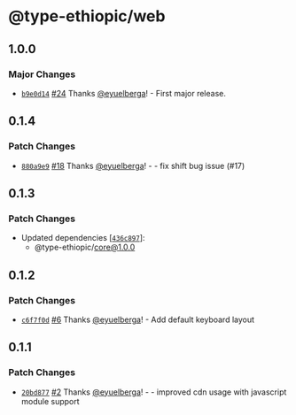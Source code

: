 # @type-ethiopic/web

## 1.0.0

### Major Changes

-   [`b9e0d14`](https://github.com/eyuelberga/type-ethiopic/commit/b9e0d14592e45c94a1e2c534ee397c677bd42557) [#24](https://github.com/eyuelberga/type-ethiopic/pull/24) Thanks [@eyuelberga](https://github.com/eyuelberga)! - First major release.

## 0.1.4

### Patch Changes

-   [`880a9e9`](https://github.com/eyuelberga/type-ethiopic/commit/880a9e9ce785d3c48a38cb2eb19cc882d5d040d3) [#18](https://github.com/eyuelberga/type-ethiopic/pull/18) Thanks [@eyuelberga](https://github.com/eyuelberga)! - - fix shift bug issue (#17)

## 0.1.3

### Patch Changes

-   Updated dependencies [[`436c897`](https://github.com/eyuelberga/type-ethiopic/commit/436c8977a531939a62991780f0bf5e0bddf608ad)]:
    -   @type-ethiopic/core@1.0.0

## 0.1.2

### Patch Changes

-   [`c6f7f0d`](https://github.com/eyuelberga/type-ethiopic/commit/c6f7f0db0cfde68bdd9b039d7d7ecf905d073532) [#6](https://github.com/eyuelberga/type-ethiopic/pull/6) Thanks [@eyuelberga](https://github.com/eyuelberga)! - Add default keyboard layout

## 0.1.1

### Patch Changes

-   [`20bd877`](https://github.com/eyuelberga/type-ethiopic/commit/20bd877225f89193bd8b3aede031b452d4bfe4d4) [#2](https://github.com/eyuelberga/type-ethiopic/pull/2) Thanks [@eyuelberga](https://github.com/eyuelberga)! - - improved cdn usage with javascript module support
